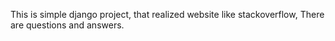 This is simple django project, that realized website like stackoverflow, There are questions and answers.
